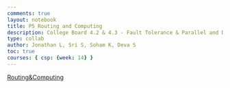 ```yaml
---
comments: true
layout: notebook
title: P5 Routing and Computing
description: College Board 4.2 & 4.3 - Fault Tolerance & Parallel and Distributed Computing
type: collab
author: Jonathan L, Sri S, Soham K, Deva S
toc: true
courses: { csp: {week: 14} }
---
```


[Routing&Computing](https://spooketti.github.io/portfolio/pages/RoutingComputingHW.html)